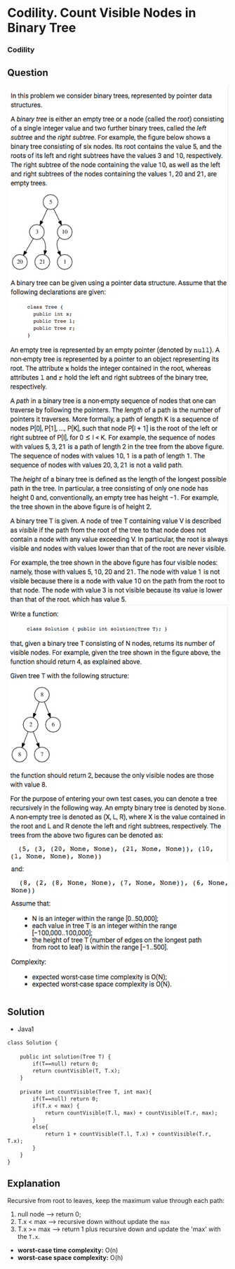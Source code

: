 # Codility. Count Visible Nodes in Binary Tree

### Codility

## Question

![Codility. Count Visible Nodes in  Binary Tree1](Images/CountVisibleNodesInBT1.PNG)
![Codility. Count Visible Nodes in  Binary Tree2](Images/CountVisibleNodesInBT2.PNG)
![Codility. Count Visible Nodes in  Binary Tree3](Images/CountVisibleNodesInBT3.PNG)
![Codility. Count Visible Nodes in  Binary Tree4](Images/CountVisibleNodesInBT4.PNG)

## Solution

* Java1
```
class Solution {

    public int solution(Tree T) {
        if(T==null) return 0;
        return countVisible(T, T.x);
    }

    private int countVisible(Tree T, int max){
        if(T==null) return 0;
        if(T.x < max) {
            return countVisible(T.l, max) + countVisible(T.r, max);
        }
        else{
            return 1 + countVisible(T.l, T.x) + countVisible(T.r, T.x);
        }
    }
}
```

## Explanation

Recursive from root to leaves, keep the maximum value through each path:

1. null node --> return 0;
2. T.x < max --> recursive down without update the `max`
3. T.x >= max --> return 1 plus recursive down and update the 'max' with the `T.x`.

* **worst-case time complexity:** O(n)
* **worst-case space complexity:** O(h)
